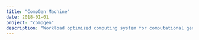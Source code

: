 ```yaml
---
title: "CompGen Machine"
date: 2018-01-01
project: "compgen"
description: "Workload optimized computing system for computational genomics and precision medicine applications."
---
```

